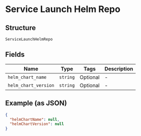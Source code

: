 
# Service Launch Helm Repo

## Structure

`ServiceLaunchHelmRepo`

## Fields

| Name | Type | Tags | Description |
|  --- | --- | --- | --- |
| `helm_chart_name` | `string` | Optional | - |
| `helm_chart_version` | `string` | Optional | - |

## Example (as JSON)

```json
{
  "helmChartName": null,
  "helmChartVersion": null
}
```

